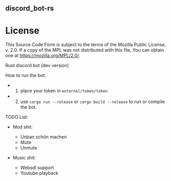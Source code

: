 ## discord_bot-rs

# License
This Source Code Form is subject to the terms of the Mozilla Public
License, v. 2.0. If a copy of the MPL was not distributed with this
file, You can obtain one at https://mozilla.org/MPL/2.0/.


Rust discord bot (dev version)

How to run the bot: 
* 1. place your token in `external/token/token` 
* 2. use `cargo run --release` or `cargo build --release` to run or compile the bot.
 

TODO List:
 * Mod shit:
    * Unban schön machen
    * Mute
    * Unmute

 * Music shit:
    * Websdl support
    * Youtube playback

